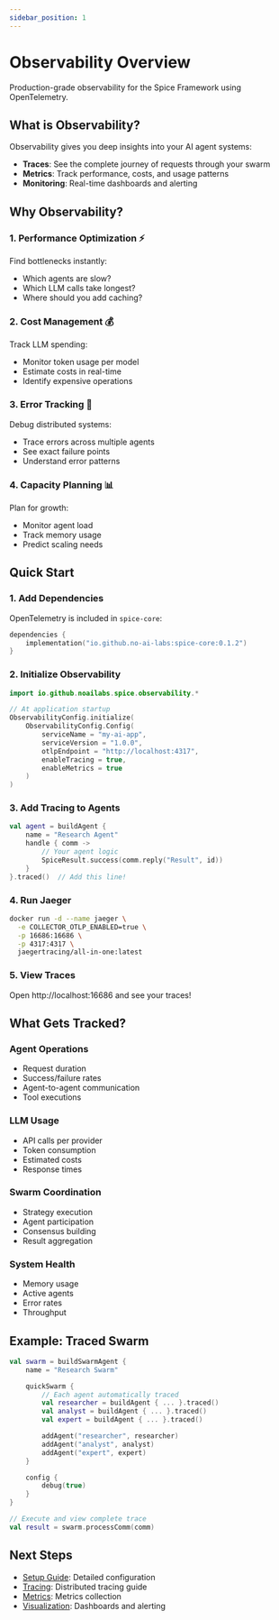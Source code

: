 ```yaml
---
sidebar_position: 1
---
```


# Observability Overview

Production-grade observability for the Spice Framework using OpenTelemetry.

## What is Observability?

Observability gives you deep insights into your AI agent systems:

- **Traces**: See the complete journey of requests through your swarm
- **Metrics**: Track performance, costs, and usage patterns
- **Monitoring**: Real-time dashboards and alerting

## Why Observability?

### 1. Performance Optimization ⚡

Find bottlenecks instantly:
- Which agents are slow?
- Which LLM calls take longest?
- Where should you add caching?

### 2. Cost Management 💰

Track LLM spending:
- Monitor token usage per model
- Estimate costs in real-time
- Identify expensive operations

### 3. Error Tracking 🐛

Debug distributed systems:
- Trace errors across multiple agents
- See exact failure points
- Understand error patterns

### 4. Capacity Planning 📊

Plan for growth:
- Monitor agent load
- Track memory usage
- Predict scaling needs

## Quick Start

### 1. Add Dependencies

OpenTelemetry is included in `spice-core`:

```kotlin
dependencies {
    implementation("io.github.no-ai-labs:spice-core:0.1.2")
}
```

### 2. Initialize Observability

```kotlin
import io.github.noailabs.spice.observability.*

// At application startup
ObservabilityConfig.initialize(
    ObservabilityConfig.Config(
        serviceName = "my-ai-app",
        serviceVersion = "1.0.0",
        otlpEndpoint = "http://localhost:4317",
        enableTracing = true,
        enableMetrics = true
    )
)
```

### 3. Add Tracing to Agents

```kotlin
val agent = buildAgent {
    name = "Research Agent"
    handle { comm ->
        // Your agent logic
        SpiceResult.success(comm.reply("Result", id))
    }
}.traced()  // Add this line!
```

### 4. Run Jaeger

```bash
docker run -d --name jaeger \
  -e COLLECTOR_OTLP_ENABLED=true \
  -p 16686:16686 \
  -p 4317:4317 \
  jaegertracing/all-in-one:latest
```

### 5. View Traces

Open http://localhost:16686 and see your traces!

## What Gets Tracked?

### Agent Operations
- Request duration
- Success/failure rates
- Agent-to-agent communication
- Tool executions

### LLM Usage
- API calls per provider
- Token consumption
- Estimated costs
- Response times

### Swarm Coordination
- Strategy execution
- Agent participation
- Consensus building
- Result aggregation

### System Health
- Memory usage
- Active agents
- Error rates
- Throughput

## Example: Traced Swarm

```kotlin
val swarm = buildSwarmAgent {
    name = "Research Swarm"

    quickSwarm {
        // Each agent automatically traced
        val researcher = buildAgent { ... }.traced()
        val analyst = buildAgent { ... }.traced()
        val expert = buildAgent { ... }.traced()

        addAgent("researcher", researcher)
        addAgent("analyst", analyst)
        addAgent("expert", expert)
    }

    config {
        debug(true)
    }
}

// Execute and view complete trace
val result = swarm.processComm(comm)
```

## Next Steps

- [Setup Guide](./setup): Detailed configuration
- [Tracing](./tracing): Distributed tracing guide
- [Metrics](./metrics): Metrics collection
- [Visualization](./visualization): Dashboards and alerting
